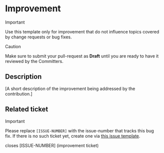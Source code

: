 # Improvement

> [!IMPORTANT]
> Use this template only for improvement that do not influence topics covered by change requests or bug fixes.

> [!CAUTION]
> Make sure to submit your pull-request as **Draft** until you are ready to have it reviewed by the Committers.

## Description

[A short description of the improvement being addressed by the contribution.]

## Related ticket

> [!IMPORTANT]
> Please replace `[ISSUE-NUMBER]` with the issue-number that tracks this bug fix. If there is no such
> ticket yet, create one via [this issue template](../ISSUE_TEMPLATE/new?template=improvement.md).

closes [ISSUE-NUMBER] (improvement ticket)
